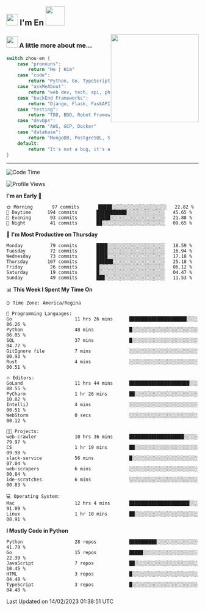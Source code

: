 <h2><img src="https://emojis.slackmojis.com/emojis/images/1531849430/4246/blob-sunglasses.gif?1531849430" width="30"/> I'm En <img src="https://media.giphy.com/media/12oufCB0MyZ1Go/giphy.gif" width="50"></h2>
<img align='right' src="https://media.giphy.com/media/M9gbBd9nbDrOTu1Mqx/giphy.gif" width="230">


### <img src="https://media.giphy.com/media/WUlplcMpOCEmTGBtBW/giphy.gif" width="30"> A little more about me...  
<!--
```javascript
const zhou-en = {
    pronouns: "He" | "Him",
    code: ["Python", "Go", "TypeScript", "Rust"],
    askMeAbout: ["web dev", "tech", "app dev", "photography"],
    technologies: {
        backEnd: {
            python: ["Django", "Flask", "FaskAPI"],
            go: []
        },
        scraping: ["selenium", "scrapy", "spider"],
        testing: ["Robot Framework"],
        devOps: ["AWS", "Docker🐳", "GCP", "Nginx"],
        databases: ["mongo", "postgresql", "sqlite"],
        misc: ["Firebase", "Heroku"]
    },
    architecture: ["Event Driven Architecture", "Microservices"],
    currentFocus: ["Temporal", "Rust"],
    funFact: "It's not a bug, it's a feature!"
};
```
  -->

```go
switch zhou-en {
    case "pronouns":
        return "He | Him"
    case "code":
        return "Python, Go, TypeScript, Rust"
    case "askMeAbout":
        return "web dev, tech, api, photography, basketball"
    case "backEnd Frameworks":
        return "Django, Flask, FaskAPI, Temporal"
    case "testing":
        return "TDD, BDD, Robot Framework, pytest"
    case "devOps":
        return "AWS, GCP, Docker"
    case "database":
        return "MongoDB, PostgreSQL, Sqlit"
    default:
        return "It's not a bug, it's a feature!"
}
```




---
<!--START_SECTION:waka-->
![Code Time](http://img.shields.io/badge/Code%20Time-462%20hrs%2038%20mins-blue)

![Profile Views](http://img.shields.io/badge/Profile%20Views-94-blue)

**I'm an Early 🐤** 

```text
🌞 Morning       97 commits       █████░░░░░░░░░░░░░░░░░░░░   22.82 % 
🌆 Daytime      194 commits       ███████████░░░░░░░░░░░░░░   45.65 % 
🌃 Evening       93 commits       █████░░░░░░░░░░░░░░░░░░░░   21.88 % 
🌙 Night         41 commits       ██░░░░░░░░░░░░░░░░░░░░░░░   09.65 % 

```
📅 **I'm Most Productive on Thursday** 

```text
Monday          79 commits       ████░░░░░░░░░░░░░░░░░░░░░   18.59 % 
Tuesday         72 commits       ████░░░░░░░░░░░░░░░░░░░░░   16.94 % 
Wednesday       73 commits       ████░░░░░░░░░░░░░░░░░░░░░   17.18 % 
Thursday       107 commits       ██████░░░░░░░░░░░░░░░░░░░   25.18 % 
Friday          26 commits       █░░░░░░░░░░░░░░░░░░░░░░░░   06.12 % 
Saturday        19 commits       █░░░░░░░░░░░░░░░░░░░░░░░░   04.47 % 
Sunday          49 commits       ███░░░░░░░░░░░░░░░░░░░░░░   11.53 % 

```


📊 **This Week I Spent My Time On** 

```text
⌚︎ Time Zone: America/Regina

💬 Programming Languages: 
Go                       11 hrs 26 mins      █████████████████████░░░░   86.26 % 
Python                   48 mins             █░░░░░░░░░░░░░░░░░░░░░░░░   06.05 % 
SQL                      37 mins             █░░░░░░░░░░░░░░░░░░░░░░░░   04.77 % 
GitIgnore file           7 mins              ░░░░░░░░░░░░░░░░░░░░░░░░░   00.93 % 
Rust                     4 mins              ░░░░░░░░░░░░░░░░░░░░░░░░░   00.51 % 

🔥 Editors: 
GoLand                   11 hrs 44 mins      ██████████████████████░░░   88.55 % 
PyCharm                  1 hr 26 mins        ██░░░░░░░░░░░░░░░░░░░░░░░   10.82 % 
IntelliJ                 4 mins              ░░░░░░░░░░░░░░░░░░░░░░░░░   00.51 % 
WebStorm                 0 secs              ░░░░░░░░░░░░░░░░░░░░░░░░░   00.12 % 

🐱‍💻 Projects: 
web-crawler              10 hrs 36 mins      ████████████████████░░░░░   79.97 % 
CS                       1 hr 19 mins        ██░░░░░░░░░░░░░░░░░░░░░░░   09.98 % 
slack-service            56 mins             █░░░░░░░░░░░░░░░░░░░░░░░░   07.04 % 
web-scrapers             6 mins              ░░░░░░░░░░░░░░░░░░░░░░░░░   00.84 % 
ide-scratches            6 mins              ░░░░░░░░░░░░░░░░░░░░░░░░░   00.83 % 

💻 Operating System: 
Mac                      12 hrs 4 mins       ██████████████████████░░░   91.09 % 
Linux                    1 hr 10 mins        ██░░░░░░░░░░░░░░░░░░░░░░░   08.91 % 

```

**I Mostly Code in Python** 

```text
Python                   28 repos            ██████████░░░░░░░░░░░░░░░   41.79 % 
Go                       15 repos            █████░░░░░░░░░░░░░░░░░░░░   22.39 % 
JavaScript               7 repos             ██░░░░░░░░░░░░░░░░░░░░░░░   10.45 % 
HTML                     3 repos             █░░░░░░░░░░░░░░░░░░░░░░░░   04.48 % 
TypeScript               3 repos             █░░░░░░░░░░░░░░░░░░░░░░░░   04.48 % 

```



 Last Updated on 14/02/2023 01:38:51 UTC
<!--END_SECTION:waka-->
